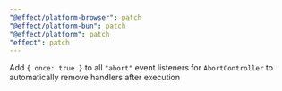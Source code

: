 ```yaml
---
"@effect/platform-browser": patch
"@effect/platform-bun": patch
"@effect/platform": patch
"effect": patch
---
```


Add `{ once: true }` to all `"abort"` event listeners for `AbortController` to automatically remove handlers after execution
